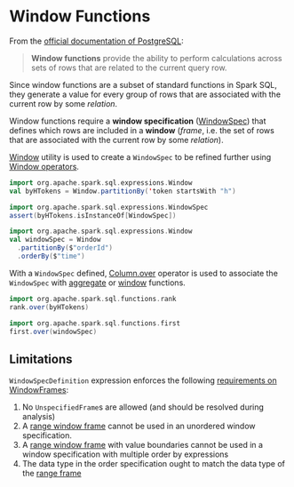 # Window Functions

From the [official documentation of PostgreSQL](https://www.postgresql.org/docs/14/functions-window.html):

> **Window functions** provide the ability to perform calculations across sets of rows that are related to the current query row.

Since window functions are a subset of standard functions in Spark SQL, they generate a value for every group of rows that are associated with the current row by some _relation_.

Window functions require a **window specification** ([WindowSpec](WindowSpec.md)) that defines which rows are included in a **window** (_frame_, i.e. the set of rows that are associated with the current row by some _relation_).

[Window](Window.md) utility is used to create a `WindowSpec` to be refined further using [Window operators](Window.md#operators).

```scala
import org.apache.spark.sql.expressions.Window
val byHTokens = Window.partitionBy('token startsWith "h")
```

```scala
import org.apache.spark.sql.expressions.WindowSpec
assert(byHTokens.isInstanceOf[WindowSpec])
```

```scala
import org.apache.spark.sql.expressions.Window
val windowSpec = Window
  .partitionBy($"orderId")
  .orderBy($"time")
```

With a `WindowSpec` defined, [Column.over](../Column.md#over) operator is used to associate the `WindowSpec` with [aggregate](../functions.md#aggregate-functions) or [window](../functions.md#window-functions) functions.

```scala
import org.apache.spark.sql.functions.rank
rank.over(byHTokens)
```

```scala
import org.apache.spark.sql.functions.first
first.over(windowSpec)
```

## Limitations

`WindowSpecDefinition` expression enforces the following [requirements on WindowFrames](../expressions/WindowSpecDefinition.md#checkInputDataTypes):

1. No `UnspecifiedFrame`s are allowed (and should be resolved during analysis)
1. A [range window frame](RangeFrame.md) cannot be used in an unordered window specification.
1. A [range window frame](RangeFrame.md) with value boundaries cannot be used in a window specification with multiple order by expressions
1. The data type in the order specification ought to match the data type of the [range frame](RangeFrame.md)
